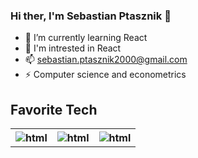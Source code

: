 ### Hi ther, I'm Sebastian Ptasznik 👋

- 🌱 I’m currently learning React
- 👀 I'm intrested in React
- 📫 sebastian.ptasznik2000@gmail.com
- ⚡ Computer science and econometrics


## Favorite Tech

<table>
  <tr>
    <th> <img src="https://upload.wikimedia.org/wikipedia/commons/thumb/6/61/HTML5_logo_and_wordmark.svg/1200px-HTML5_logo_and_wordmark.svg.png" alt="html" /> <HTML> </th>
    <th> <img src="https://upload.wikimedia.org/wikipedia/commons/thumb/6/61/HTML5_logo_and_wordmark.svg/1200px-HTML5_logo_and_wordmark.svg.png" alt="html" /></th>
    <th> <img src="https://upload.wikimedia.org/wikipedia/commons/thumb/6/61/HTML5_logo_and_wordmark.svg/1200px-HTML5_logo_and_wordmark.svg.png" alt="html" /></th>
  </tr>
</table>

